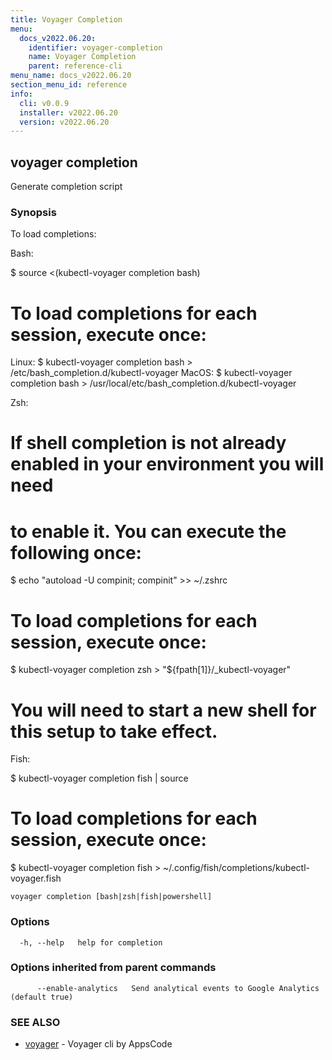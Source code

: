 ```yaml
---
title: Voyager Completion
menu:
  docs_v2022.06.20:
    identifier: voyager-completion
    name: Voyager Completion
    parent: reference-cli
menu_name: docs_v2022.06.20
section_menu_id: reference
info:
  cli: v0.0.9
  installer: v2022.06.20
  version: v2022.06.20
---
```


## voyager completion

Generate completion script

### Synopsis

To load completions:

Bash:

$ source <(kubectl-voyager completion bash)

# To load completions for each session, execute once:
Linux:
  $ kubectl-voyager completion bash > /etc/bash_completion.d/kubectl-voyager
MacOS:
  $ kubectl-voyager completion bash > /usr/local/etc/bash_completion.d/kubectl-voyager

Zsh:

# If shell completion is not already enabled in your environment you will need
# to enable it.  You can execute the following once:

$ echo "autoload -U compinit; compinit" >> ~/.zshrc

# To load completions for each session, execute once:
$ kubectl-voyager completion zsh > "${fpath[1]}/_kubectl-voyager"

# You will need to start a new shell for this setup to take effect.

Fish:

$ kubectl-voyager completion fish | source

# To load completions for each session, execute once:
$ kubectl-voyager completion fish > ~/.config/fish/completions/kubectl-voyager.fish


```
voyager completion [bash|zsh|fish|powershell]
```

### Options

```
  -h, --help   help for completion
```

### Options inherited from parent commands

```
      --enable-analytics   Send analytical events to Google Analytics (default true)
```

### SEE ALSO

* [voyager](/docs/v2022.06.20/reference/cli/voyager)	 - Voyager cli by AppsCode

